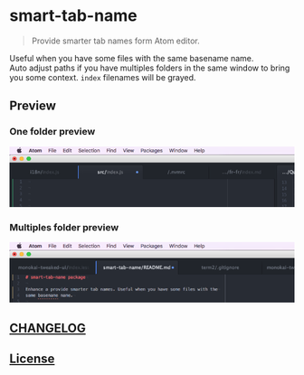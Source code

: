 # smart-tab-name

> Provide smarter tab names form Atom editor.

Useful when you have some files with the same basename name.  
Auto adjust paths if you have multiples folders in the same window to bring
you some context.
`index` filenames will be grayed.

## Preview

### One folder preview

![screenshot](https://github.com/MoOx/atom-smart-tab-name/raw/master/screenshots/one-folder.png)

### Multiples folder preview

![screenshot](https://github.com/MoOx/atom-smart-tab-name/raw/master/screenshots/multiples-folders.png)

## [CHANGELOG](CHANGELOG.md)

## [License](LICENSE.md)
